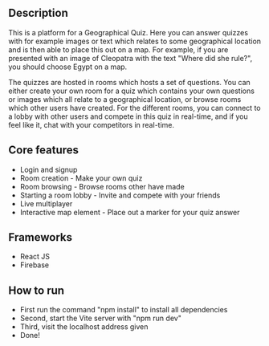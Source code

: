## Description
This is a platform for a Geographical Quiz. Here you can answer quizzes with for example images or text which relates to some geographical location and is then able to place this out on a map. For example, if you are presented with an image of Cleopatra with the text "Where did she rule?", you should choose Egypt on a map. 

The quizzes are hosted in rooms which hosts a set of questions. You can either create your own room for a quiz which contains your own questions or images which all relate to a geographical location, or browse rooms which other users have created. For the different rooms, you can connect to a lobby with other users and compete in this quiz in real-time, and if you feel like it, chat with your competitors in real-time. 

## Core features
- Login and signup 
- Room creation - Make your own quiz
- Room browsing - Browse rooms other have made
- Starting a room lobby - Invite and compete with your friends
- Live multiplayer
- Interactive map element - Place out a marker for your quiz answer

## Frameworks 
- React JS 
- Firebase

## How to run
- First run the command "npm install" to install all dependencies
- Second, start the Vite server with "npm run dev"
- Third, visit the localhost address given
- Done!
